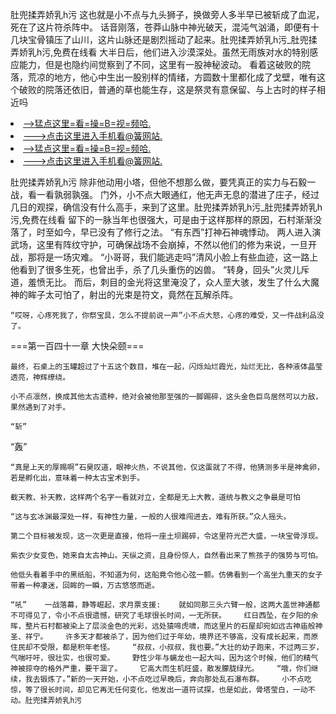 肚兜揉弄娇乳h污    这也就是小不点与九头狮子，换做旁人多半早已被斩成了血泥，死在了这片符杀阵中。    话音刚落，苍莽山脉中神光破天，混沌气汹涌，即便有十几块宝骨镇压了山川，这片山脉还是剧烈摇动了起来。肚兜揉弄娇乳h污_肚兜揉弄娇乳h污,免费在线看    大半日后，他们进入沙漠深处。虽然无雨族对水的特别感应能力，但是也隐约间觉察到了不同，这里有一股神秘波动。    看着这破败的院落，荒凉的地方，他心中生出一股别样的情绪，方圆数十里都化成了戈壁，唯有这个破败的院落还依旧，普通的草也能生存，这是祭灵有意保留、与上古时的样子相近吗

<li><a href="http://cvonyv921.cc103.xyz/#md_1026">-->猛点这里=看=操=B=视=频哈.</a></li>
<li><a href="http://cvonyv921.cc103.xyz/#md_1026">--->点击这里进入手机看@簧网站.</a></li>





<li><a href="http://cvonyv921.cc103.xyz/#md_1026">-->猛点这里=看=操=B=视=频哈.</a></li>
<li><a href="http://cvonyv921.cc103.xyz/#md_1026">--->点击这里进入手机看@簧网站.</a></li>



肚兜揉弄娇乳h污    除非他动用小塔，但他不想那么做，要凭真正的实力与石毅一战，看一看孰弱孰强。    门外，小不点大眼通红，他无声无息的潜进了庄子，经过几日的观探，确信没有什么高手，来到了这里。肚兜揉弄娇乳h污_肚兜揉弄娇乳h污,免费在线看    留下的一脉当年也很强大，可是由于这样那样的原因，石村渐渐没落了，时至如今，早已没有了修行之法。
    “有东西”打神石神魂悸动。    两人进入演武场，这里有阵纹守护，可确保战场不会崩掉，不然以他们的修为来说，一旦开战，那将是一场灾难。    “小哥哥，我们能逃走吗”清风小脸上有些血迹，这一路上他看到了很多生死，也曾出手，杀了几头重伤的凶兽。    “转身，回头”火灵儿斥道，羞愤无比。    而后，刺目的金光将这里淹没了，众人垩大骇，发生了什么大魔神的眸子太可怕了，射出的光束是符文，竟然在瓦解杀阵。

    “哎呀，心疼死我了，你祭宝具，怎么不提前说一声”小不点大怒，心疼的难受，又一件战利品没了。

===第一百四十一章 大快朵颐===

    最终，石桌上的玉罐超过了十五这个数目，堆在一起，闪烁灿烂霞光，灿烂无比，各种液体晶莹透亮，神辉缭绕。

    小不点凛然，换成其他太古遗种，绝对会被他那至强的一脚踢碎，这头金色巨鸟居然可以力敌，果然遇到了对手。

    “斩”

“轰”

    “真是上天的厚赐啊”石昊叹道，眼神火热，不说其他，仅这蛋就了不得，他猜测多半是神禽卵，若是孵化出，意味着一种太古宝术到手。

    截天教、补天教，这样两个名字一看就对立，全都是无上大教，道统与教义之争最是可怕

    “这与玄冰渊最深处一样，有神性力量，一般的人很难闯进去，难有所获。”众人摇头。

    第二个目标被发现，这一次更是直接，他将一座土坝踢碎，令这里符光芒大盛，一块宝骨浮现。

    紫衣少女变色，她来自太古神山。天纵之资，且身份惊人，自然看出来了熊孩子的强势与可怕。

    他低头看着手中的黑纸船，不知道为何，这船竟令他心弦一颤。仿佛看到一个高坐九重天的女子带着一种凄迷，回眸的一瞬，万古悠悠而逝。

    “吼”    一战落幕，静等崛起，求月票支援:    就如同那三头六臂一般，这两大盖世神通都不可得见了，令小不点很遗憾，研究了毛球很长时间，一无所获。    红日西坠，在夕阳的余晖，整片石村都被染上了层淡金色的光彩，远处猿啼虎啸，而这里片的石屋却宛如远古神庙般神圣、祥宁。    许多天才都被杀了，因为他们过于年幼，境界还不够高，没有成长起来，而原住民却不受限，都是积年老怪。    “叔叔，小叔叔，我也要。”大壮的幼子跑来，不过两三岁，气喘吁吁，很壮实，也很可爱。    野性少年与螭龙也一起大叫，因为这个时候，他们的精气神被掠夺的格外严重，要干涸了。    它高大而生机旺盛，散发朦胧绿光。    “哦，你们继续，我去锻炼了。”新的一天开始，小不点吃过早晚后，奔向那处乱石瀑布群。    小不点吃惊，等了很长时间，却见它再无任何变化，他发出一道符试探，也是如此，骨塔莹白，一动不动。肚兜揉弄娇乳h污

